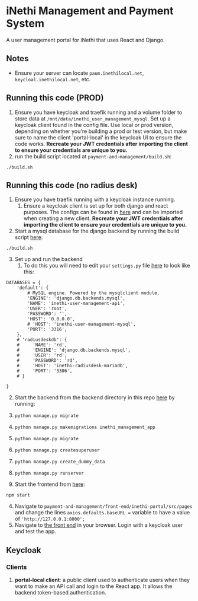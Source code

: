 # iNethi Management and Payment System
A user management portal for iNethi that uses React and Django.

## Notes
- Ensure your server can locate `paum.inethilocal.net`, `keycloal.inethilocal.net`, etc.
## Running this code (PROD)
1. Ensure you have keycloak and traefik running and a volume folder to store data at 
`/mnt/data/inethi_user_management_mysql`. Set up a keycloak client found in the config file. Use local or prod version,
depending on whether you're building a prod or test version, but make sure to name the client 'portal-local' in the 
keycloak UI to ensure the code works. **Recreate your JWT credentials after importing the client to ensure 
your credentials are unique to you.**
2. run the build script located at `payment-and-management/build.sh`:
```
./build.sh
```
## Running this code (no radius desk)
1. Ensure you have traefik running with a keycloak instance running.
   1. Ensure a keycloak client is set up for both django and react purposes. The configs can be found in [here](./config) and can 
   be imported when creating a new client. **Recreate your JWT credentials after importing the client to ensure your 
   credentials are unique to you.**
2. Start a mysql database for the django backend by running the build script [here](./infrastructure/mysql):
```
./build.sh
```
3. Set up and run the backend
   1. To do this you will need to edit your ```settings.py``` file [here](./payment-and-management/backend/inethi_management/settings.py)
   to look like this:
```
DATABASES = {
    'default': {
        # MySQL engine. Powered by the mysqlclient module.
        'ENGINE': 'django.db.backends.mysql',
        'NAME': 'inethi-user-management-api',
        'USER': 'root',
        'PASSWORD': '',
        'HOST': '0.0.0.0',
        # 'HOST': 'inethi-user-management-mysql',
        'PORT': '3316',
    },
    # 'radiusdeskdb': {
    #     'NAME': 'rd',
    #     'ENGINE': 'django.db.backends.mysql',
    #     'USER': 'rd',
    #     'PASSWORD': 'rd',
    #     'HOST': 'inethi-radiusdesk-mariadb',
    #     'PORT': '3306',
    # }

}
```
   2. Start the backend from the backend directory in this repo [here](./payment-and-management/backend) by running:
   3. `python manage.py migrate`
   4. `python manage.py makemigrations inethi_management_app`
   5. `python manage.py migrate`
   6. `python manage.py createsuperuser`
   7. `python manage.py create_dummy_data`
   8. `python manage.py runserver`

3. Start the frontend from [here](./payment-and-management/front-end/inethi-portal):
```
npm start
```
4. Navigate to `payment-and-management/front-end/inethi-portal/src/pages` and change the lines 
`axios.defaults.baseURL =` variable to have a value of `'http://127.0.0.1:8000';`
7. Navigate to [the front end](http://localhost:3000/) in your browser. Login with a keycloak user and test the app.

## Keycloak
### Clients
1. **portal-local client**: a public client used to authenticate users when they want to make an API call and login to 
the React app. It allows the backend token-based authentication.
